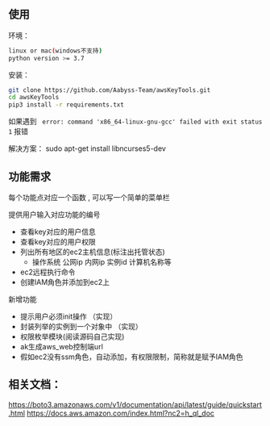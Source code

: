 ## 使用
环境： 
```bash
linux or mac(windows不支持)
python version >= 3.7
```


安装： 
```bash
git clone https://github.com/Aabyss-Team/awsKeyTools.git
cd awsKeyTools
pip3 install -r requirements.txt
```

如果遇到 ` error: command 'x86_64-linux-gnu-gcc' failed with exit status 1` 报错 

解决方案： sudo apt-get install libncurses5-dev



## 功能需求

每个功能点对应一个函数 , 可以写一个简单的菜单栏

提供用户输入对应功能的编号

- 查看key对应的用户信息
- 查看key对应的用户权限
- 列出所有地区的ec2主机信息(标注出托管状态)
  - 操作系统  公网ip 内网ip 实例id 计算机名称等
- ec2远程执行命令
- 创建IAM角色并添加到ec2上

新增功能
- 提示用户必须init操作 （实现）
- 封装列举的实例到一个对象中 （实现）
- 权限枚举模块(阅读源码自己实现)
- ak生成aws_web控制端url
- 假如ec2没有ssm角色，自动添加，有权限限制，简称就是赋予IAM角色



## 相关文档：
https://boto3.amazonaws.com/v1/documentation/api/latest/guide/quickstart.html
https://docs.aws.amazon.com/index.html?nc2=h_ql_doc

